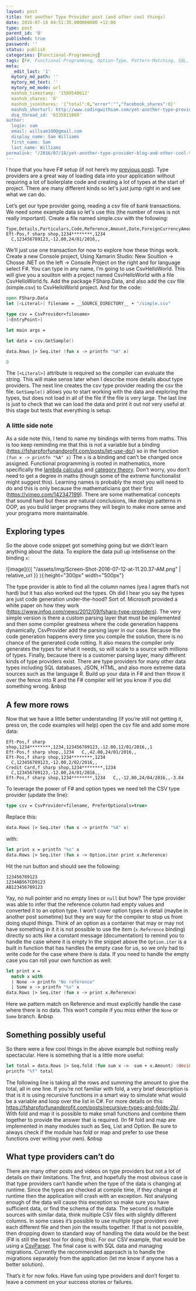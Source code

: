 ```yaml
---
layout: post
title: Yet another Type Provider post (and other cool things)
date: 2016-07-18 04:51:35.000000000 +12:00
type: post
parent_id: '0'
published: true
password: ''
status: publish
categories: [Functional-Programming]
tags: [F#, Functional-Programming, Option-Type, Pattern-Matching, SQL, Type-Provider]
meta:
  _edit_last: '1'
  mytory_md_path: ''
  mytory_md_text: ''
  mytory_md_mode: url
  mashsb_timestamp: '1589540612'
  mashsb_shares: '0'
  mashsb_jsonshares: '{"total":0,"error":"","facebook_shares":0}'
  mashsb_shorturl: http://www.codingwithsam.com/yet-another-type-provider-blog-and-other-cool-things/
  dsq_thread_id: '6135811069'
author:
  login: sam
  email: willsam100@gmail.com
  display_name: Sam Williams
  first_name: Sam
  last_name: Williams
permalink: "/2016/07/18/yet-another-type-provider-blog-and-other-cool-things/"
---
```

I hope that you have F# setup (if not here’s my <a href="http://www.codingwithsam.com/f-ides-text-editors-and-how-to-get-started/">previous post</a>). Type providers are a great way of loading data into your application without requiring a lot of boilerplate code and creating a lot of types at the start of project. There are many different kinds so let's just jump right in and see what we can do. 

Let’s get our type provider going, reading a csv file of bank transactions. We need some example data so let's use this (the number of rows is not really important). Create a file named simple.csv with the following:

```
Type,Details,Particulars,Code,Reference,Amount,Date,ForeignCurrencyAmount,ConversionCharge
Eft-Pos,f sharp shop,1234********,1234   C,123456789123,-12.00,24/01/2016,,
```
We’ll just use one transaction for now to explore how these things work. Create a new Console project, Using Xamarin Studio: New Soultion -> Chosse .NET on the left -> Console Project on the right and for language select F#. You can type in any name, I’m going to use CsvHelloWorld. This will give you a souliton with a project named CsvHelloWorld with a file CsvHelloWorld.fs. Add the package FSharp.Data, and also add the csv file (simple.csv) to CsvHelloWorld project. And for the code:
```fsharp
open FSharp.Data
let [<Literal>] filename = __SOURCE_DIRECTORY__ + "/simple.csv"

type csv = CsvProvider<filename>
[<EntryPoint>]

let main args =

let data = csv.GetSample()

data.Rows |> Seq.iter (fun x -> printfn "%A" x)

0
```

The ```[<Literal>]``` attribute is required so the compiler can evaluate the string. This will make sense later when I describe more details about type providers. The next line creates the csv type provider reading the csv the file. ```GetSample()``` allows you to start working with the data and exploring the types, but does not load in all of the file if the file is very large. The last line is just to check that we can load the data and print it out not very useful at this stage but tests that everything is setup. 

### A little side note

As a side note this, I tend to name my bindings with terms from maths. This is too keep reminding me that this is not a variable but a binding (<a href="https://fsharpforfunandprofit.com/posts/let-use-do/">https://fsharpforfunandprofit.com/posts/let-use-do/</a>) so in the function  
```(fun x -> printfn "%A" x)```
The ```x``` is a binding and can’t be changed once assigned. Functional programming is rooted in mathematics, more specifically the <a href="https://en.wikipedia.org/wiki/Lambda_calculus">lambda calculus</a> and <a href="https://en.wikipedia.org/wiki/Category_theory">category theory</a>. Don’t worry, you don’t need to get a degree in maths (though some of the extreme functionalist might suggest this). Learning names is probably the most you will need to do and this is only because the mathematicians got their first (<a href="https://vimeo.com/142347199">https://vimeo.com/142347199</a>). There are some mathematical concepts that sound hard but these are natural conclusions, like design patterns in OOP, as you build larger programs they will begin to make more sense and your programs more maintainable.

## Exploring types

So the above code snippet got something going but we didn’t learn anything about the data. To explore the data pull up intellisense on the binding ```x```:

![image]({{ "/assets/img/Screen-Shot-2016-07-12-at-11.20.37-AM.png" | relative_url }} ){:height="300px" width="500px"}

The type provider is able to find all the column names (yea I agree that’s not hard) but it has also worked out the types. Oh did I hear you say the types are just code generation under-the-hood? Sort of. Microsoft provided a white paper on how they work (<a href="https://www.infoq.com/news/2012/09/fsharp-type-providers">https://www.infoq.com/news/2012/09/fsharp-type-providers</a>). The very simple version is there a custom parsing layer that must be implemented and then some compiler greatness where the code generation happens dynamically, CsvProvider add the parsing layer in our case. Because the code generation happens every time you compile the solution, there is no chance of the generated code rotting. It also means the compiler only generates the types for what it needs, so will scale to a source with millions of types. Finally, because there is a customer parsing layer, many different kinds of type providers exist. There are type providers for many other data types including SQL databases, JSON, HTML, and also more extreme data sources such as the language R. Build up your data in F# and then throw it over the fence into R and the F# compiler will let you know if you did something wrong.
&nbsp

## A few more rows

Now that we have a little better understanding (If you’re still not getting it, press on, the code examples will help) open the csv file and add some more data:

```
Eft-Pos,f sharp shop,1234********,1234,123456789123,-12.00,12/01/2016,,1
Eft-Pos,f sharp shop,,1234   C,,42.00,24/01/2016,,
Eft-Pos,f sharp shop,1234********,1234   C,123456789123,-12.00,2/02/2016,,
Credit Card,f sharp shop,1234********,1234   C,123456789123,-12.00,24/01/2016,,
Eft-Pos,f sharp shop,1234********,1234   C,,-12.00,24/04/2016,,-3.04
```

To leverage the power of F# and option types we need tell the CSV type provider (update the line):

```fsharp
type csv = CsvProvider<filename, PreferOptionals=true>
```
Replace this:
```fsharp
data.Rows |> Seq.iter (fun x -> printfn "%A" x)
```
with:

```fsharp
let print x = printfn "%s" x
data.Rows |> Seq.iter (fun x -> Option.iter print x.Reference)
```
Hit the run button and should see the following:
```
123456789123
1234AB567CD9123
AB123456789123
```

Yay, no null pointer and no empty lines or ```null``` but how? The type provider was able to infer that the reference column had empty values and converted it to an option type. I won’t cover option types in detail (maybe in another post sometime) but they are way for the compiler to stop us from doing stupid things. Think of an option as a container that may or may not have something in it it is not possible to use the item (```x.Reference``` binding) directly so acts like a constant message (documentation) to remind you to handle the case where it is empty In the snippet above the ```Option.iter``` is a built in function that has handles the empty case for us, so we only had to write code for the case where there is data. If you need to handle the empty case you can roll your own function as well: 

```fsharp
let print x = 
  match x with
  | None -> printfn "No reference"
  | Some x -> printfn "%s" x
data.Rows |> Seq.iter (fun x -> print x.Reference)
```
Here we pattern match on Reference and must explicitly handle the case where there is no data. This won’t compile if you miss either the ```None``` or ```Some``` branch. 
&nbsp

## Something possibly useful
So there were a few cool things in the above example but nothing really spectacular. Here is something that is a little more useful:
```fsharp
let total = data.Rows |> Seq.fold (fun sum x ->  sum + x.Amount) (decimal 0)
printfn "%f" total
```
The following line is taking all the rows and summing the amount to give the total, all in one line. If you’re not familiar with fold, a very brief description is that is it is using recursive functions in a smart way to simulate what would be a variable and loop over the list in C#. For more details on this: <a href="https://fsharpforfunandprofit.com/posts/recursive-types-and-folds-2b/">https://fsharpforfunandprofit.com/posts/recursive-types-and-folds-2b/</a>. With fold and map it is possible to make small functions and combine them together to provide the answer that is required. (In f# fold and map are implemented in many modules such as Seq, List and Option. Be sure to always check if the module has fold or map and prefer to use these functions over writing your own).
&nbsp

## What type providers can’t do
There are many other posts and videos on type providers but not a lot of details on their limitations. The first, and hopefully the most obvious case is that type providers can’t handle when the type of the data is changing at runtime. Since the types are checked at compile time, if they change at runtime then the application will crash with an exception. Not analysing enough of the data will cause this exception so make sure you have sufficient data, or find the schema of the data. The second is multiple sources with similar data, think multiple CSV files with slightly different columns. In some cases it’s possible to use multiple type providers over each different file and then join the results together. If that is not possible, then dropping down to standard way of handling the data would be the best (F# is still the best tool for doing this). For our CSV example, that would be using a <a href="http://fsharp.github.io/FSharp.Data/library/CsvFile.html">CsvParser</a>. The final case is with SQL data and managing migrations. Currently the recommended approach is to handle the migrations separately from the application (let me know if anyone has a better solution).

That’s it for now folks. Have fun using type providers and don’t forget to leave a comment on your success stories or failures. 
